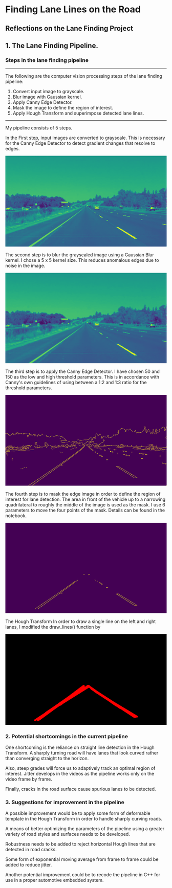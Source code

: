 # **Finding Lane Lines on the Road** 

## Reflections on the Lane Finding Project


[//]: # (Image References)

[image1]: ./saved_images/graysolidYellowLeft.jpg "Grayscale"
[image2]: ./saved_images/blursolidYellowLeft.jpg "Blurred"
[image3]: ./saved_images/edgessolidYellowLeft.jpg "Canny Edges"
[image4]: ./saved_images/maskedsolidYellowLeft.jpg "Masked"
[image5]: ./saved_images/houghsolidYellowLeft.jpg "Hough"


## 1. The Lane Finding Pipeline.

### **Steps in the lane finding pipeline**

---

The following are the computer vision processing steps of the lane finding pipeline:
1. Convert input image to grayscale. 
2. Blur image with Gaussian kernel.
3. Apply Canny Edge Detector.
4. Mask the image to define the region of interest.
5. Apply Hough Transform and superimpose detected lane lines.

---

My pipeline consists of 5 steps. 

In the First step, input images are converted to grayscale.  This is necessary for the Canny Edge Detector to detect gradient changes that resolve to edges.

![alt text][image1]

The second step is to blur the grayscaled image using a Gaussian Blur kernel.  I chose a 5 x 5 kernel size.  This reduces anomalous edges due to noise in the image.

![alt text][image2]

The third step is to apply the Canny Edge Detector.  I have chosen 50 and 150 as the low and high threshold parameters.  This is in accordance with Canny's own guidelines of using between a 1:2 and 1:3 ratio for the threshold parameters.

![alt text][image3]

The fourth step is to mask the edge image in order to define the region of interest for lane detection.  The area in front of the vehicle up to a narrowing quadrilateral to roughly the
middle of the image is used as the mask.  I use 6 parameters to move the four points of the mask. Details can be found in the notebook.

![alt text][image4]

The Hough Transform
In order to draw a single line on the left and right lanes, I modified the draw_lines() function by 


![alt text][image5]

### 2. Potential shortcomings in the current pipeline


One shortcoming is the reliance on straight line detection in the Hough Transform.  A sharply turning road will have lanes that look curved rather than converging straight to the horizon.

Also, steep grades will force us to adaptively track an optimal region of interest.  Jitter develops in the videos as the pipeline works only on the video frame by frame.

Finally, cracks in the road surface cause spurious lanes to be detected.


### 3. Suggestions for improvement in the pipeline

A possible improvement would be to apply some form of deformable template in the Hough Transform in order to handle sharply curving roads.

A means of better optimizing the parameters of the pipeline using a greater variety of road styles and surfaces needs to be developed.

Robustness needs to be added to reject horizontal Hough lines that are detected in road cracks.

Some form of exponential moving average from frame to frame could be added to reduce jitter.

Another potential improvement could be to recode the pipeline in C++ for use in a proper automotive embedded system.
